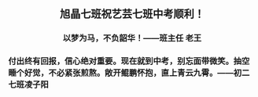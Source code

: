 ##  <center>旭晶七班祝艺芸七班中考顺利！</center>
<!--368829408-->
### <center>以梦为马，不负韶华！——班主任 老王</center>
### 付出终有回报，信心绝对重要。现在就到中考，别忘面带微笑。抽空睡个好觉，不必紧张煎熬。敞开鲲鹏怀抱，直上青云九霄。——初二七班凌子阳<br/>

